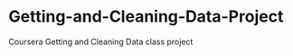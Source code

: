Getting-and-Cleaning-Data-Project
=================================

Coursera Getting and Cleaning Data class project
